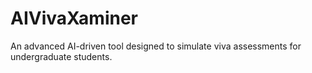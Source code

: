 # AIVivaXaminer
An advanced AI-driven tool designed to simulate viva assessments for undergraduate students. 
